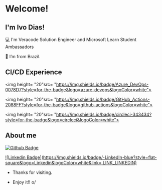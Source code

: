 # Welcome!

## I'm Ivo Dias!
:computer: I'm Veracode Solution Engineer and Microsoft Learn Student Ambassadors

:house_with_garden: I’m from Brazil.
 
 ## CI/CD Experience
 <img height= "20"src= "https://img.shields.io/badge/Azure_DevOps-0078D7?style=for-the-badge&logo=azure-devops&logoColor=white">
 
 <img height= "20"src= "https://img.shields.io/badge/GitHub_Actions-2088FF?style=for-the-badge&logo=github-actions&logoColor=white">
 
 <img height= "20"src= "https://img.shields.io/badge/circleci-343434?style=for-the-badge&logo=circleci&logoColor=white">

## About me
[![Github Badge](https://img.shields.io/badge/-Github-000?style=flat-square&logo=Github&logoColor=white&link=LINK_GIT)](https://github.com/IGDEXE)

[![Linkedin Badge](https://img.shields.io/badge/-LinkedIn-blue?style=flat-square&logo=Linkedin&logoColor=white&link= LINK_LINKEDIN)](https://www.linkedin.com/in/igd753/)


- Thanks for visiting.

- Enjoy it!! o/
